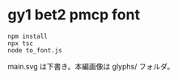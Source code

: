 # gy1 bet2 pmcp font

```shell
npm install
npx tsc
node to_font.js
```

main.svg は下書き。本編画像は glyphs/ フォルダ。
